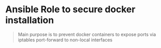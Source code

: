 # Ansible Role to secure docker installation

> Main purpose is to prevent docker containers to expose ports via iptables port-forward to non-local interfaces
